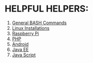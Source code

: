 # HELPFUL HELPERS:  
  
  
1. [General BASH Commands](general_bash_commands.md)  
2. [Linux Installations](linux_installations.md)  
3. [Raspberry Pi](rpi.md)  
4. [PHP]()  
5. [Android]()  
6. [Java EE]()  
7. [Java Script]()  
